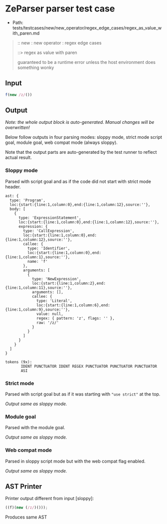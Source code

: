 # ZeParser parser test case

- Path: tests/testcases/new/new_operator/regex_edge_cases/regex_as_value_with_paren.md

> :: new : new operator : regex edge cases
>
> ::> regex as value with paren
>
> guaranteed to be a runtime error unless the host environment does something wonky

## Input

`````js
f(new /z/())
`````

## Output

_Note: the whole output block is auto-generated. Manual changes will be overwritten!_

Below follow outputs in four parsing modes: sloppy mode, strict mode script goal, module goal, web compat mode (always sloppy).

Note that the output parts are auto-generated by the test runner to reflect actual result.

### Sloppy mode

Parsed with script goal and as if the code did not start with strict mode header.

`````
ast: {
  type: 'Program',
  loc:{start:{line:1,column:0},end:{line:1,column:12},source:''},
  body: [
    {
      type: 'ExpressionStatement',
      loc:{start:{line:1,column:0},end:{line:1,column:12},source:''},
      expression: {
        type: 'CallExpression',
        loc:{start:{line:1,column:0},end:{line:1,column:12},source:''},
        callee: {
          type: 'Identifier',
          loc:{start:{line:1,column:0},end:{line:1,column:1},source:''},
          name: 'f'
        },
        arguments: [
          {
            type: 'NewExpression',
            loc:{start:{line:1,column:2},end:{line:1,column:11},source:''},
            arguments: [],
            callee: {
              type: 'Literal',
              loc:{start:{line:1,column:6},end:{line:1,column:9},source:''},
              value: null,
              regex: { pattern: 'z', flags: '' },
              raw: '/z/'
            }
          }
        ]
      }
    }
  ]
}

tokens (9x):
       IDENT PUNCTUATOR IDENT REGEX PUNCTUATOR PUNCTUATOR PUNCTUATOR
       ASI
`````

### Strict mode

Parsed with script goal but as if it was starting with `"use strict"` at the top.

_Output same as sloppy mode._

### Module goal

Parsed with the module goal.

_Output same as sloppy mode._

### Web compat mode

Parsed in sloppy script mode but with the web compat flag enabled.

_Output same as sloppy mode._

## AST Printer

Printer output different from input [sloppy]:

````js
((f)(new (/z/)()));
````

Produces same AST
